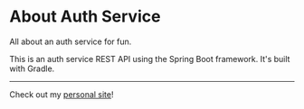 # About Auth Service

All about an auth service for fun.

This is an auth service REST API using the Spring Boot framework. It's built with Gradle.

---

Check out my [personal site](https://andrewboutin.com)!
